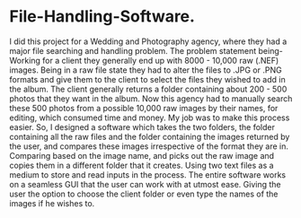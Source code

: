 # File-Handling-Software.
I did this project for a Wedding and Photography agency, where they had a major file searching and handling problem. The problem statement being-
Working for a client they generally end up with 8000 - 10,000 raw (.NEF) images. Being in a raw file state they had to alter the files to .JPG or .PNG formats and give them to the client to select the files  they wished to add in the album. The client generally returns a folder containing about 200 - 500 photos that they want in the album. Now this agency had to manually search these 500 photos from a possible 10,000 raw images by their names, for editing, which consumed time and money. My job was to make this process easier.
So, I designed a software which takes the two folders, the folder containing all the raw files and the folder containing the images returned by the user, and compares these images irrespective of the format they are in. Comparing based on the image name, and picks out the raw image and copies them in a different folder that it creates. Using two text files as a medium to store and read inputs in the process.
The entire software works on a seamless GUI that the user can work with at utmost ease. Giving the user the option to choose the client folder or even type the names of the images if he wishes to. 
